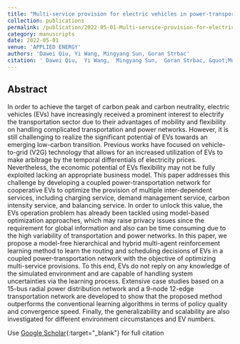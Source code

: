 ```yaml
---
title: "Multi-service provision for electric vehicles in power-transportation networks towards a low-carbon transition: A hierarchical and hybrid multi-agent reinforcement learning approach"
collection: publications
permalink: /publication/2022-05-01-Multi-service-provision-for-electric-vehicles-in-power-transportation-networks-towards-a-low-carbon-transition-A-hierarchical-and-hybrid-multi-agent-reinforcement-learning-approach
category: manuscripts
date: 2022-05-01
venue: 'APPLIED ENERGY'
authors: 'Dawei Qiu, Yi Wang, Mingyang Sun, Goran Strbac'
citation: ' Dawei Qiu,  Yi Wang,  Mingyang Sun,  Goran Strbac, &quot;Multi-service provision for electric vehicles in power-transportation networks towards a low-carbon transition: A hierarchical and hybrid multi-agent reinforcement learning approach.&quot; APPLIED ENERGY, 2022.'
---
```


## Abstract

In order to achieve the target of carbon peak and carbon neutrality, electric vehicles (EVs) have increasingly received a prominent interest to electrify the transportation sector due to their advantages of mobility and flexibility on handling complicated transportation and power networks. However, it is still challenging to realize the significant potential of EVs towards an emerging low-carbon transition. Previous works have focused on vehicle-to-grid (V2G) technology that allows for an increased utilization of EVs to make arbitrage by the temporal differentials of electricity prices. Nevertheless, the economic potential of EVs flexibility may not be fully exploited lacking an appropriate business model. This paper addresses this challenge by developing a coupled power-transportation network for cooperative EVs to optimize the provision of multiple inter-dependent services, including charging service, demand management service, carbon intensity service, and balancing service. In order to unlock this value, the EVs operation problem has already been tackled using model-based optimization approaches, which may raise privacy issues since the requirement for global information and also can be time consuming due to the high variability of transportation and power networks. In this paper, we propose a model-free hierarchical and hybrid multi-agent reinforcement learning method to learn the routing and scheduling decisions of EVs in a coupled power-transportation network with the objective of optimizing multi-service provisions. To this end, EVs do not reply on any knowledge of the simulated environment and are capable of handling system uncertainties via the learning process. Extensive case studies based on a 15-bus radial power distribution network and a 9-node 12-edge transportation network are developed to show that the proposed method outperforms the conventional learning algorithms in terms of policy quality and convergence speed. Finally, the generalizability and scalability are also investigated for different environment circumstances and EV numbers.

Use [Google Scholar](https://scholar.google.com/scholar?q=Multi+service+provision+for+electric+vehicles+in+power+transportation+networks+towards+a+low+carbon+transition:+A+hierarchical+and+hybrid+multi+agent+reinforcement+learning+approach){:target="_blank"} for full citation